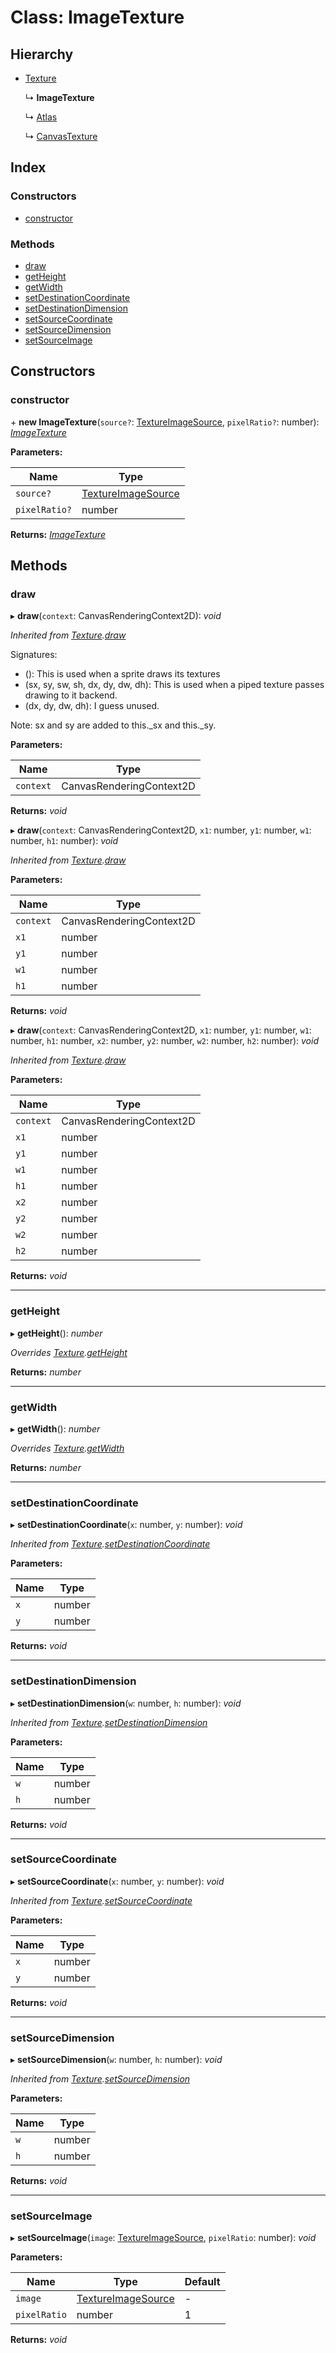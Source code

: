 
# Class: ImageTexture

## Hierarchy

* [Texture](/api/classes/texture)

  ↳ **ImageTexture**

  ↳ [Atlas](/api/classes/atlas)

  ↳ [CanvasTexture](/api/classes/canvastexture)

## Index

### Constructors

* [constructor](/api/classes/imagetexture#constructor)

### Methods

* [draw](/api/classes/imagetexture#draw)
* [getHeight](/api/classes/imagetexture#getheight)
* [getWidth](/api/classes/imagetexture#getwidth)
* [setDestinationCoordinate](/api/classes/imagetexture#setdestinationcoordinate)
* [setDestinationDimension](/api/classes/imagetexture#setdestinationdimension)
* [setSourceCoordinate](/api/classes/imagetexture#setsourcecoordinate)
* [setSourceDimension](/api/classes/imagetexture#setsourcedimension)
* [setSourceImage](/api/classes/imagetexture#setsourceimage)

## Constructors

###  constructor

\+ **new ImageTexture**(`source?`: [TextureImageSource](/api/globals#textureimagesource), `pixelRatio?`: number): *[ImageTexture](/api/classes/imagetexture)*

**Parameters:**

Name | Type |
------ | ------ |
`source?` | [TextureImageSource](/api/globals#textureimagesource) |
`pixelRatio?` | number |

**Returns:** *[ImageTexture](/api/classes/imagetexture)*

## Methods

###  draw

▸ **draw**(`context`: CanvasRenderingContext2D): *void*

*Inherited from [Texture](/api/classes/texture).[draw](/api/classes/texture#draw)*

Signatures:
- (): This is used when a sprite draws its textures
- (sx, sy, sw, sh, dx, dy, dw, dh): This is used when a piped texture passes drawing to it backend.
- (dx, dy, dw, dh): I guess unused.

Note: sx and sy are added to this._sx and this._sy.

**Parameters:**

Name | Type |
------ | ------ |
`context` | CanvasRenderingContext2D |

**Returns:** *void*

▸ **draw**(`context`: CanvasRenderingContext2D, `x1`: number, `y1`: number, `w1`: number, `h1`: number): *void*

*Inherited from [Texture](/api/classes/texture).[draw](/api/classes/texture#draw)*

**Parameters:**

Name | Type |
------ | ------ |
`context` | CanvasRenderingContext2D |
`x1` | number |
`y1` | number |
`w1` | number |
`h1` | number |

**Returns:** *void*

▸ **draw**(`context`: CanvasRenderingContext2D, `x1`: number, `y1`: number, `w1`: number, `h1`: number, `x2`: number, `y2`: number, `w2`: number, `h2`: number): *void*

*Inherited from [Texture](/api/classes/texture).[draw](/api/classes/texture#draw)*

**Parameters:**

Name | Type |
------ | ------ |
`context` | CanvasRenderingContext2D |
`x1` | number |
`y1` | number |
`w1` | number |
`h1` | number |
`x2` | number |
`y2` | number |
`w2` | number |
`h2` | number |

**Returns:** *void*

___

###  getHeight

▸ **getHeight**(): *number*

*Overrides [Texture](/api/classes/texture).[getHeight](/api/classes/texture#abstract-getheight)*

**Returns:** *number*

___

###  getWidth

▸ **getWidth**(): *number*

*Overrides [Texture](/api/classes/texture).[getWidth](/api/classes/texture#abstract-getwidth)*

**Returns:** *number*

___

###  setDestinationCoordinate

▸ **setDestinationCoordinate**(`x`: number, `y`: number): *void*

*Inherited from [Texture](/api/classes/texture).[setDestinationCoordinate](/api/classes/texture#setdestinationcoordinate)*

**Parameters:**

Name | Type |
------ | ------ |
`x` | number |
`y` | number |

**Returns:** *void*

___

###  setDestinationDimension

▸ **setDestinationDimension**(`w`: number, `h`: number): *void*

*Inherited from [Texture](/api/classes/texture).[setDestinationDimension](/api/classes/texture#setdestinationdimension)*

**Parameters:**

Name | Type |
------ | ------ |
`w` | number |
`h` | number |

**Returns:** *void*

___

###  setSourceCoordinate

▸ **setSourceCoordinate**(`x`: number, `y`: number): *void*

*Inherited from [Texture](/api/classes/texture).[setSourceCoordinate](/api/classes/texture#setsourcecoordinate)*

**Parameters:**

Name | Type |
------ | ------ |
`x` | number |
`y` | number |

**Returns:** *void*

___

###  setSourceDimension

▸ **setSourceDimension**(`w`: number, `h`: number): *void*

*Inherited from [Texture](/api/classes/texture).[setSourceDimension](/api/classes/texture#setsourcedimension)*

**Parameters:**

Name | Type |
------ | ------ |
`w` | number |
`h` | number |

**Returns:** *void*

___

###  setSourceImage

▸ **setSourceImage**(`image`: [TextureImageSource](/api/globals#textureimagesource), `pixelRatio`: number): *void*

**Parameters:**

Name | Type | Default |
------ | ------ | ------ |
`image` | [TextureImageSource](/api/globals#textureimagesource) | - |
`pixelRatio` | number | 1 |

**Returns:** *void*
